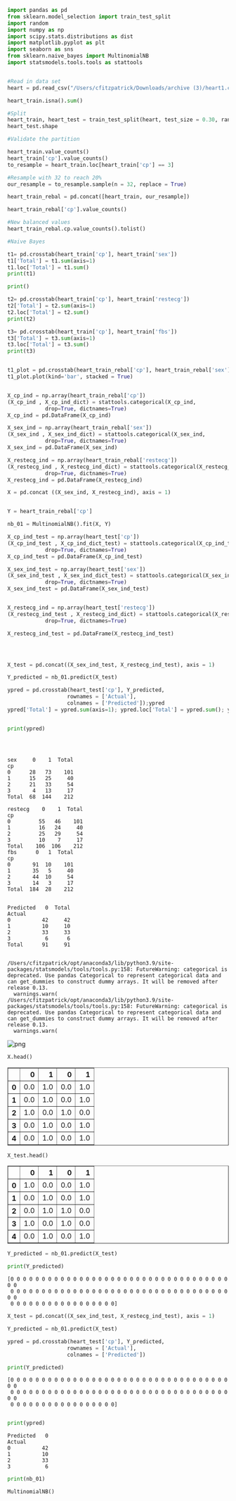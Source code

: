 ```python
import pandas as pd
from sklearn.model_selection import train_test_split
import random 
import numpy as np
import scipy.stats.distributions as dist
import matplotlib.pyplot as plt
import seaborn as sns
from sklearn.naive_bayes import MultinomialNB
import statsmodels.tools.tools as stattools


#Read in data set
heart = pd.read_csv("/Users/cfitzpatrick/Downloads/archive (3)/heart1.csv")

heart_train.isna().sum()

#Split
heart_train, heart_test = train_test_split(heart, test_size = 0.30, random_state = 50)
heart_test.shape

#Validate the partition

heart_train.value_counts()
heart_train['cp'].value_counts()
to_resample = heart_train.loc[heart_train['cp'] == 3]

#Resample with 32 to reach 20%
our_resample = to_resample.sample(n = 32, replace = True) 

heart_train_rebal = pd.concat([heart_train, our_resample])

heart_train_rebal['cp'].value_counts()

#New balanced values 
heart_train_rebal.cp.value_counts().tolist() 

#Naive Bayes

t1= pd.crosstab(heart_train['cp'], heart_train['sex'])
t1['Total'] = t1.sum(axis=1)
t1.loc['Total'] = t1.sum()
print(t1)

print()

t2= pd.crosstab(heart_train['cp'], heart_train['restecg'])
t2['Total'] = t2.sum(axis=1)
t2.loc['Total'] = t2.sum()
print(t2)

t3= pd.crosstab(heart_train['cp'], heart_train['fbs'])
t3['Total'] = t3.sum(axis=1)
t3.loc['Total'] = t3.sum()
print(t3)


t1_plot = pd.crosstab(heart_train_rebal['cp'], heart_train_rebal['sex'])
t1_plot.plot(kind='bar', stacked = True)


X_cp_ind = np.array(heart_train_rebal['cp'])
(X_cp_ind , X_cp_ind_dict) = stattools.categorical(X_cp_ind, 
            drop=True, dictnames=True)
X_cp_ind = pd.DataFrame(X_cp_ind)

X_sex_ind = np.array(heart_train_rebal['sex'])
(X_sex_ind , X_sex_ind_dict) = stattools.categorical(X_sex_ind, 
            drop=True, dictnames=True)
X_sex_ind = pd.DataFrame(X_sex_ind)

X_restecg_ind = np.array(heart_train_rebal['restecg'])
(X_restecg_ind , X_restecg_ind_dict) = stattools.categorical(X_restecg_ind, 
            drop=True, dictnames=True)
X_restecg_ind = pd.DataFrame(X_restecg_ind)

X = pd.concat ((X_sex_ind, X_restecg_ind), axis = 1)


Y = heart_train_rebal['cp']

nb_01 = MultinomialNB().fit(X, Y)

X_cp_ind_test = np.array(heart_test['cp'])
(X_cp_ind_test , X_cp_ind_dict_test) = stattools.categorical(X_cp_ind_test, 
            drop=True, dictnames=True)
X_cp_ind_test = pd.DataFrame(X_cp_ind_test)

X_sex_ind_test = np.array(heart_test['sex'])
(X_sex_ind_test , X_sex_ind_dict_test) = stattools.categorical(X_sex_ind_test, 
            drop=True, dictnames=True)
X_sex_ind_test = pd.DataFrame(X_sex_ind_test)


X_restecg_ind = np.array(heart_test['restecg'])
(X_restecg_ind_test , X_restecg_ind_dict) = stattools.categorical(X_restecg_ind, 
            drop=True, dictnames=True)

X_restecg_ind_test = pd.DataFrame(X_restecg_ind_test)




X_test = pd.concat((X_sex_ind_test, X_restecg_ind_test), axis = 1)

Y_predicted = nb_01.predict(X_test)

ypred = pd.crosstab(heart_test['cp'], Y_predicted,
                   rownames = ['Actual'],
                   colnames = ['Predicted']);ypred
ypred['Total'] = ypred.sum(axis=1); ypred.loc['Total'] = ypred.sum(); ypred


print(ypred)





```

    sex     0    1  Total
    cp                   
    0      28   73    101
    1      15   25     40
    2      21   33     54
    3       4   13     17
    Total  68  144    212
    
    restecg    0    1  Total
    cp                      
    0         55   46    101
    1         16   24     40
    2         25   29     54
    3         10    7     17
    Total    106  106    212
    fbs      0   1  Total
    cp                   
    0       91  10    101
    1       35   5     40
    2       44  10     54
    3       14   3     17
    Total  184  28    212
    
    
    Predicted   0  Total
    Actual              
    0          42     42
    1          10     10
    2          33     33
    3           6      6
    Total      91     91


    /Users/cfitzpatrick/opt/anaconda3/lib/python3.9/site-packages/statsmodels/tools/tools.py:158: FutureWarning: categorical is deprecated. Use pandas Categorical to represent categorical data and can get_dummies to construct dummy arrays. It will be removed after release 0.13.
      warnings.warn(
    /Users/cfitzpatrick/opt/anaconda3/lib/python3.9/site-packages/statsmodels/tools/tools.py:158: FutureWarning: categorical is deprecated. Use pandas Categorical to represent categorical data and can get_dummies to construct dummy arrays. It will be removed after release 0.13.
      warnings.warn(



    
![png](output_0_2.png)
    



```python
X.head()
```




<div>
<style scoped>
    .dataframe tbody tr th:only-of-type {
        vertical-align: middle;
    }

    .dataframe tbody tr th {
        vertical-align: top;
    }

    .dataframe thead th {
        text-align: right;
    }
</style>
<table border="1" class="dataframe">
  <thead>
    <tr style="text-align: right;">
      <th></th>
      <th>0</th>
      <th>1</th>
      <th>0</th>
      <th>1</th>
    </tr>
  </thead>
  <tbody>
    <tr>
      <th>0</th>
      <td>0.0</td>
      <td>1.0</td>
      <td>0.0</td>
      <td>1.0</td>
    </tr>
    <tr>
      <th>1</th>
      <td>0.0</td>
      <td>1.0</td>
      <td>0.0</td>
      <td>1.0</td>
    </tr>
    <tr>
      <th>2</th>
      <td>1.0</td>
      <td>0.0</td>
      <td>1.0</td>
      <td>0.0</td>
    </tr>
    <tr>
      <th>3</th>
      <td>0.0</td>
      <td>1.0</td>
      <td>0.0</td>
      <td>1.0</td>
    </tr>
    <tr>
      <th>4</th>
      <td>0.0</td>
      <td>1.0</td>
      <td>0.0</td>
      <td>1.0</td>
    </tr>
  </tbody>
</table>
</div>




```python
X_test.head()
```




<div>
<style scoped>
    .dataframe tbody tr th:only-of-type {
        vertical-align: middle;
    }

    .dataframe tbody tr th {
        vertical-align: top;
    }

    .dataframe thead th {
        text-align: right;
    }
</style>
<table border="1" class="dataframe">
  <thead>
    <tr style="text-align: right;">
      <th></th>
      <th>0</th>
      <th>1</th>
      <th>0</th>
      <th>1</th>
    </tr>
  </thead>
  <tbody>
    <tr>
      <th>0</th>
      <td>1.0</td>
      <td>0.0</td>
      <td>0.0</td>
      <td>1.0</td>
    </tr>
    <tr>
      <th>1</th>
      <td>0.0</td>
      <td>1.0</td>
      <td>0.0</td>
      <td>1.0</td>
    </tr>
    <tr>
      <th>2</th>
      <td>0.0</td>
      <td>1.0</td>
      <td>1.0</td>
      <td>0.0</td>
    </tr>
    <tr>
      <th>3</th>
      <td>1.0</td>
      <td>0.0</td>
      <td>1.0</td>
      <td>0.0</td>
    </tr>
    <tr>
      <th>4</th>
      <td>0.0</td>
      <td>1.0</td>
      <td>0.0</td>
      <td>1.0</td>
    </tr>
  </tbody>
</table>
</div>




```python
Y_predicted = nb_01.predict(X_test)

print(Y_predicted)
```

    [0 0 0 0 0 0 0 0 0 0 0 0 0 0 0 0 0 0 0 0 0 0 0 0 0 0 0 0 0 0 0 0 0 0 0 0 0
     0 0 0 0 0 0 0 0 0 0 0 0 0 0 0 0 0 0 0 0 0 0 0 0 0 0 0 0 0 0 0 0 0 0 0 0 0
     0 0 0 0 0 0 0 0 0 0 0 0 0 0 0 0 0]



```python
X_test = pd.concat((X_sex_ind_test, X_restecg_ind_test), axis = 1)

Y_predicted = nb_01.predict(X_test)

ypred = pd.crosstab(heart_test['cp'], Y_predicted,
                   rownames = ['Actual'],
                   colnames = ['Predicted'])

print(Y_predicted)
```

    [0 0 0 0 0 0 0 0 0 0 0 0 0 0 0 0 0 0 0 0 0 0 0 0 0 0 0 0 0 0 0 0 0 0 0 0 0
     0 0 0 0 0 0 0 0 0 0 0 0 0 0 0 0 0 0 0 0 0 0 0 0 0 0 0 0 0 0 0 0 0 0 0 0 0
     0 0 0 0 0 0 0 0 0 0 0 0 0 0 0 0 0]



```python

print(ypred)
```

    Predicted   0
    Actual       
    0          42
    1          10
    2          33
    3           6



```python
print(nb_01)
```

    MultinomialNB()



```python

```
